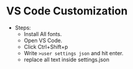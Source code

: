 # VS Code Customization

- Steps:
  - Install All fonts.
  - Open VS Code.
  - Click Ctrl+Shift+p
  - Write <code>>user settings json</code> and hit enter.
  - replace all text inside settings.json
